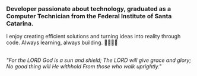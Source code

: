 <h3>Developer passionate about technology, graduated as a Computer Technician from the Federal Institute of Santa Catarina.</h3>

I enjoy creating efficient solutions and turning ideas into reality through code. Always learning, always building. 🚀🧑🏻‍💻

<br />
<i>"For the LORD God is a sun and shield; The LORD will give grace and glory; No good thing will He withhold From those who walk uprightly."</i>
